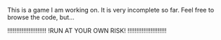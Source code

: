 This is a game I am working on.
It is very incomplete so far.
Feel free to browse the code, but...

!!!!!!!!!!!!!!!!!!!!!!
!RUN AT YOUR OWN RISK!
!!!!!!!!!!!!!!!!!!!!!!
